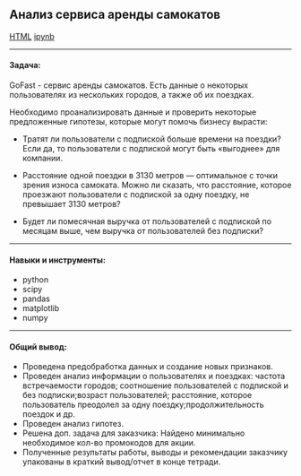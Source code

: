 ## Анализ сервиса аренды самокатов <br/>

[HTML](./project_stat_analys.html)
[ipynb](./project_stat_analys.ipynb)

***
#### Задача:

GoFast - сервис аренды самокатов. Есть данные о некоторых пользователях из нескольких городов, а также об их поездках.

Необходимо проанализировать данные и проверить некоторые предложенные гипотезы, которые могут помочь бизнесу вырасти:

* Тратят ли пользователи с подпиской больше времени на поездки? Если да, то пользователи с подпиской могут быть «выгоднее» для компании.

* Расстояние одной поездки в 3130 метров — оптимальное с точки зрения износа самоката. Можно ли сказать, что расстояние, которое проезжают пользователи с подпиской за одну поездку, не превышает 3130 метров?

* Будет ли помесячная выручка от пользователей с подпиской по месяцам выше, чем выручка от пользователей без подписки?

***
#### Навыки и инструменты:

* python
* scipy
* pandas
* matplotlib
* numpy

***
#### Общий вывод:
* Проведена предобработка данных и создание новых признаков.
* Проведен анализ информации о пользователях и поездках: частота встречаемости городов; соотношение пользователей с подпиской и без подписки;возраст пользователей; расстояние, которое пользователь преодолел за одну поездку;продолжительность поездок и др.
* Проведен анализ гипотез.
* Решена доп. задача для заказчика: Найдено минимально необходимое кол-во промокодов для акции.
* Полученные результаты работы, выводы и рекомендации заказчику упакованы в краткий вывод/отчет в конце тетради.
